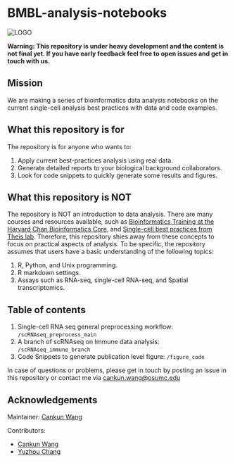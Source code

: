 # BMBL-analysis-notebooks

![LOGO](https://cpb-us-w2.wpmucdn.com/u.osu.edu/dist/0/72768/files/2020/07/bmbl_logo1-300x124.png)

**Warning: This repository is under heavy development and the content is not final yet. If you have early feedback feel free to open issues and get in touch with us.**

## Mission

We are making a series of bioinformatics data analysis notebooks on the current single-cell analysis best practices with data and code examples.

## What this repository is for

The repository is for anyone who wants to:

1. Apply current best-practices analysis using real data.
2. Generate detailed reports to your biological background collaborators.
3. Look for code snippets to quickly generate some results and figures.

## What this repository is NOT

The repository is NOT an introduction to data analysis. There are many courses and resources available, such as [Bioinformatics Training at the Harvard Chan Bioinformatics Core](https://hbctraining.github.io/main/), and [Single-cell best practices from Theis lab](https://www.sc-best-practices.org/preamble.html). Therefore, this repository shies away from these concepts to focus on practical aspects of analysis. To be specific, the repository assumes that users have a basic understanding of the following topics:

1. R, Python, and Unix programming.
2. R markdown settings.
3. Assays such as RNA-seq, single-cell RNA-seq, and Spatial transcriptomics.

## Table of contents

1. Single-cell RNA seq general preprocessing workflow: `/scRNAseq_preprocess_main`
2. A branch of scRNAseq on Immune data analysis: `/scRNAseq_immune_branch`
3. Code Snippets to generate publication level figure: `/figure_code`

In case of questions or problems, please get in touch by posting an issue in this repository or contact me via cankun.wang@osumc.edu

## Acknowledgements

Maintainer: [Cankun Wang](https://github.com/Wang-Cankun)

Contributors:

- [Cankun Wang](https://github.com/Wang-Cankun)
- [Yuzhou Chang](https://github.com/BMEngineeR)